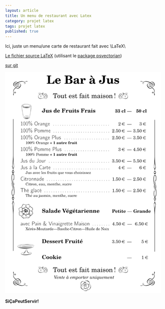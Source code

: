 ```yaml
---
layout: article
title: Un menu de restaurant avec Latex
category: projet latex
tags: projet latex
published: true
---
```


Ici, juste un menu/une carte de restaurant fait avec \LaTeX\

[Le fichier source LaTeX](/assets/images/rajusMenu/menu_2016.tex) (utilisant le [package psvectorian](https://ctan.org/tex-archive/graphics/pstricks/contrib/pst-vectorian))

[sur git](https://github.com/psic/rajusMenu)

![apercu menu](/assets/images/rajusMenu/menu_2016.jpg)


**SiÇaPeutServir!**
